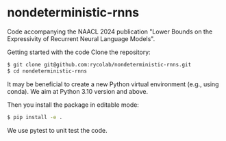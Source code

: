 # nondeterministic-rnns

Code accompanying the NAACL 2024 publication "Lower Bounds on the Expressivity of Recurrent Neural Language Models".

Getting started with the code
Clone the repository:

```bash
$ git clone git@github.com:rycolab/nondeterministic-rnns.git
$ cd nondeterministic-rnns
```
It may be beneficial to create a new Python virtual environment (e.g., using conda). We aim at Python 3.10 version and above.

Then you install the package in editable mode:
```bash
$ pip install -e .
```
We use pytest to unit test the code.
